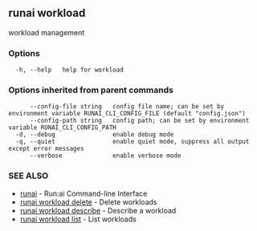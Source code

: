 ## runai workload

workload management

### Options

```
  -h, --help   help for workload
```

### Options inherited from parent commands

```
      --config-file string   config file name; can be set by environment variable RUNAI_CLI_CONFIG_FILE (default "config.json")
      --config-path string   config path; can be set by environment variable RUNAI_CLI_CONFIG_PATH
  -d, --debug                enable debug mode
  -q, --quiet                enable quiet mode, suppress all output except error messages
      --verbose              enable verbose mode
```

### SEE ALSO

* [runai](runai.md)	 - Run:ai Command-line Interface
* [runai workload delete](runai_workload_delete.md)	 - Delete workloads
* [runai workload describe](runai_workload_describe.md)	 - Describe a workload
* [runai workload list](runai_workload_list.md)	 - List workloads

